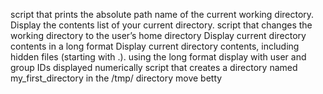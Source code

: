  script that prints the absolute path name of the current working directory.
Display the contents list of your current directory.
script that changes the working directory to the user’s home directory
Display current directory contents in a long format
Display current directory contents, including hidden files (starting with .). using the long format
display with user and group IDs displayed numerically
script that creates a directory named my_first_directory in the /tmp/ directory
move betty
